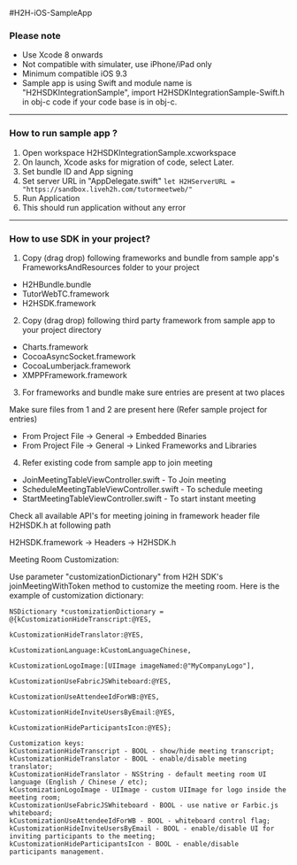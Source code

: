 ﻿

#H2H-iOS-SampleApp
 
### Please note

* Use Xcode 8 onwards
* Not compatible with simulater, use iPhone/iPad only
* Minimum compatible iOS 9.3
* Sample app is using Swift and module name is "H2HSDKIntegrationSample", import H2HSDKIntegrationSample-Swift.h in obj-c code if your code base is in obj-c.

---
### How to run sample app ?

1. Open workspace H2HSDKIntegrationSample.xcworkspace
2. On launch, Xcode asks for migration of code, select Later.
3. Set bundle ID and App signing 
4. Set server URL in "AppDelegate.swift" ```let H2HServerURL = "https://sandbox.liveh2h.com/tutormeetweb/" ```
5. Run Application
6. This should run application without any error

---
### How to use SDK in your project?

1. Copy (drag drop) following frameworks and bundle from sample app's FrameworksAndResources folder to your project

 * H2HBundle.bundle
 * TutorWebTC.framework
 * H2HSDK.framework

2. Copy (drag drop) following third party framework from sample app to your project directory

 * Charts.framework
 * CocoaAsyncSocket.framework
 * CocoaLumberjack.framework
 * XMPPFramework.framework

3. For frameworks and bundle make sure entries are present at two places 

  Make sure files from 1 and 2 are present here (Refer sample project for entries)

  * From Project File -> General -> Embedded Binaries 
  * From Project File -> General -> Linked Frameworks and Libraries
  
4. Refer existing code from sample app to join meeting

* JoinMeetingTableViewController.swift - To Join meeting
* ScheduleMeetingTableViewController.swift - To schedule meeting
* StartMeetingTableViewController.swift - To start instant meeting

Check all available API's for meeting joining in framework header file H2HSDK.h at following path

H2HSDK.framework -> Headers -> H2HSDK.h

Meeting Room Customization:

Use parameter "customizationDictionary" from H2H SDK's joinMeetingWithToken method to customize the meeting room. Here is the example of customization dictionary:
```
NSDictionary *customizationDictionary = @{kCustomizationHideTranscript:@YES,
                                          kCustomizationHideTranslator:@YES,
                                                kCustomizationLanguage:kCustomLanguageChinese,
                                               kCustomizationLogoImage:[UIImage imageNamed:@"MyCompanyLogo"],
                                   kCustomizationUseFabricJSWhiteboard:@YES,
                                      kCustomizationUseAttendeeIdForWB:@YES,
                                  kCustomizationHideInviteUsersByEmail:@YES,
                                    kCustomizationHideParticipantsIcon:@YES};

Customization keys:
kCustomizationHideTranscript - BOOL - show/hide meeting transcript;
kCustomizationHideTranslator - BOOL - enable/disable meeting translator;
kCustomizationHideTranslator - NSString - default meeting room UI language (English / Chinese / etc);
kCustomizationLogoImage - UIImage - custom UIImage for logo inside the meeting room;
kCustomizationUseFabricJSWhiteboard - BOOL - use native or Farbic.js whiteboard;
kCustomizationUseAttendeeIdForWB - BOOL - whiteboard control flag;
kCustomizationHideInviteUsersByEmail - BOOL - enable/disable UI for inviting participants to the meeting;
kCustomizationHideParticipantsIcon - BOOL - enable/disable participants management.
```
